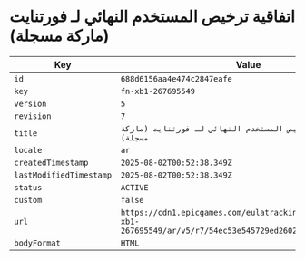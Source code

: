 # اتفاقية ترخيص المستخدم النهائي لـ فورتنايت (ماركة مسجلة)

| Key | Value |
| --- | ----- |
| `id` | `688d6156aa4e474c2847eafe` |
| `key` | `fn-xb1-267695549` |
| `version` | `5` |
| `revision` | `7` |
| `title` | `اتفاقية ترخيص المستخدم النهائي لـ فورتنايت (ماركة مسجلة)` |
| `locale` | `ar` |
| `createdTimestamp` | `2025-08-02T00:52:38.349Z` |
| `lastModifiedTimestamp` | `2025-08-02T00:52:38.349Z` |
| `status` | `ACTIVE` |
| `custom` | `false` |
| `url` | `https://cdn1.epicgames.com/eulatracking-download/fn-xb1-267695549/ar/v5/r7/54ec53e545729ed260225ffcafc7e709.pdf` |
| `bodyFormat` | `HTML` |
